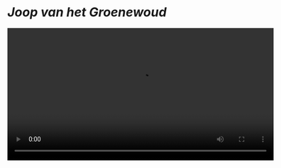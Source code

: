 

# **_Joop van het Groenewoud_**


<video width="600" controls>
  <source src="https://github.com/user-attachments/assets/4195e7c3-5cc0-4620-b164-fac180e36a23" type="video/mp4">
  Your browser does not support the video tag.
</video>









